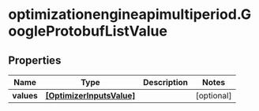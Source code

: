 # optimizationengineapimultiperiod.GoogleProtobufListValue

## Properties

Name | Type | Description | Notes
------------ | ------------- | ------------- | -------------
**values** | [**[OptimizerInputsValue]**](OptimizerInputsValue.md) |  | [optional] 


